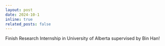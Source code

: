 ```yaml
---
layout: post
date: 2024-10-1
inline: true
related_posts: false
---
```


Finish Research Internship in University of Alberta supervised by Bin Han!
